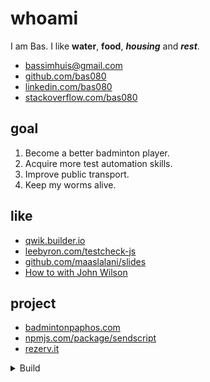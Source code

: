 # whoami

I am Bas. I like **water**, **food**, ***housing*** and ***rest***.

- [bassimhuis@gmail.com](mailto:bassimhuis@gmail.com)
- [github.com/bas080](https://github.com/bas080)
- [linkedin.com/bas080](https://www.linkedin.com/in/bas080)
- [stackoverflow.com/bas080](https://stackoverflow.com/users/989394/bas080)

## goal

1. Become a better badminton player.
2. Acquire more test automation skills.
3. Improve public transport.
4. Keep my worms alive.

## like

- [qwik.builder.io](https://qwik.builder.io/)
- [leebyron.com/testcheck-js](http://leebyron.com/testcheck-js/)
- [github.com/maaslalani/slides](https://github.com/maaslalani/slides)
- [How to with John Wilson](https://www.imdb.com/title/tt10801534/)

## project

- [badmintonpaphos.com](https://badmintonpaphos.com)
- [npmjs.com/package/sendscript](https://www.npmjs.com/package/sendscript)
- [rezerv.it](https://rezerv.it)

<details>

<summary>
Build
</summary>

This file is created with `markatzea`, `pandoc` and `simplecss`.

```bash
test -n "$RECUR" || RECUR=1 markatzea README.mz | tee README.md

LANG=en date -Ih

{
echo '
<!doctype html>
<html lang="en">
<head>
  <link rel="stylesheet" href="https://unpkg.com/simpledotcss/simple.min.css">
  <meta name="viewport" content="width=device-width, initial-scale=1.0">
  <meta http-equiv="X-UA-Compatible" content="IE=edge">
  <style>
    body {
      font-family: monospace;
      background-color: var(--accent-bg);
    }
    main {
      overflow-x: hidden;
      margin-top: 1em;
      margin-bottom: 1em;
      padding: 2vw;
      background-color: var(--bg);
      box-shadow: 0.5em 0.5em var(--disabled);
    }
    ul {
      padding: 0 1em;
    }
    h1 {
      color: var(--code);
    }
    li {
      padding: 0.2em 0;
    }

  </style>
</head>
<body>
<main>
'

pandoc README.md
echo '
</main>
</body>
</html>
'
} > index.html

```
```
2023-10-10T17+02:00
```
</details>
